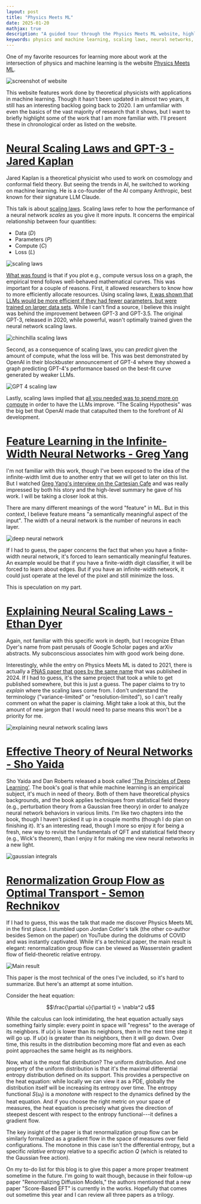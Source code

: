 ```yaml
---
layout: post
title: "Physics Meets ML"
date: 2025-01-20
mathjax: true
description: "A guided tour through the Physics Meets ML website, highlighting key research at the intersection of physics and machine learning from scaling laws to renormalization theory."
keywords: physics and machine learning, scaling laws, neural networks, renormalization group, optimal transport, effective theory, Jared Kaplan, Greg Yang, Ethan Dyer, statistical physics, theoretical AI
---
```


One of my favorite resources for learning more about work at the intersection of physics and machine learning 
is the website [Physics Meets ML](http://physicsmeetsml.org/).

![screenshot of website](/assets/physics-meets-ml/website-screenshot.png)

This website features work done by theoretical physicists with applications in machine learning. Though it hasn't been updated in almost two years, it still has an interesting backlog going back to 2020. I am unfamiliar with even the basics of the vast majority of research that it shows, but I want to briefly highlight some of the work that I am more familiar with. I'll present these in chronological order as listed on the website.

# [Neural Scaling Laws and GPT-3 - Jared Kaplan](http://physicsmeetsml.org/posts/sem_2020_10_21/)

Jared Kaplan is a theoretical physicist who used to work on cosmology and conformal field theory. But seeing the trends in AI, he switched to working on machine learning. He is a co-founder of the AI company Anthropic, best known for their signature LLM Claude.

This talk is about [scaling laws](https://en.wikipedia.org/wiki/Neural_scaling_law). Scaling laws refer to how the performance of a neural network *scales* as you give it more inputs. It concerns the empirical relationship between four quantities:
* Data ($D$)
* Parameters ($P$)
* Compute ($C$)
* Loss ($L$)

![scaling laws](/assets/physics-meets-ml/scaling-laws.png)

[What was found](https://arxiv.org/abs/2001.08361) is that if you plot e.g., compute versus loss on a graph, the empirical trend follows well-behaved mathematical curves. This was important for a couple of reasons. First, it allowed researchers to know how to more efficiently allocate resources. Using scaling laws, [it was shown that LLMs would be more efficient if they had fewer parameters, but
were trained on larger data sets](https://www.lesswrong.com/posts/6Fpvch8RR29qLEWNH/chinchilla-s-wild-implications). While I can't find a source, I believe this insight was behind the improvement between GPT-3 and GPT-3.5. The original GPT-3, released in 2020, while powerful, wasn't optimally trained given the neural network scaling laws.

![chinchilla scaling laws](/assets/physics-meets-ml/chinchilla-scaling-laws.png)

Second, as a consequence of scaling laws, you can *predict* given the amount of compute, what the loss will be. This was best demonstrated by OpenAI in their blockbuster announcement of GPT-4 where they showed a graph predicting GPT-4's performance based on the best-fit curve generated by weaker LLMs.

![GPT 4 scaling law](/assets/physics-meets-ml/GPT-4-scaling-law.png)

Lastly, scaling laws implied that [all you needed was to spend more on compute](https://gwern.net/scaling-hypothesis) in order to have the LLMs improve. "The Scaling Hypothesis" was the big bet that OpenAI made that catapulted them to the forefront of AI development.

# [Feature Learning in the Infinite-Width Neural Networks - Greg Yang](http://physicsmeetsml.org/posts/sem_2020_12_09/)

I'm not familiar with this work, though I've been exposed to the idea of the infinite-width limit due to another entry that we will get to later on this list. But I watched [Greg Yang's interview on the Cartesian Cafe](https://www.youtube.com/watch?v=1aXOXHA7Jcw) and was really impressed by both his story and the high-level summary he gave of his work. I will be taking a closer look at this.

There are many different meanings of the word "feature" in ML. But in this context, I believe feature means "a semantically meaningful aspect of the input". The width of a neural network is the number of neurons in each layer.

![deep neural network](/assets/physics-meets-ml/deep-neural-network.jpg)

If I had to guess, the paper concerns the fact that when you have a finite-width neural network, it's forced to learn semantically meaningful features. An example would be that if you have a finite-width digit classifier, it will be forced to learn about edges. But if you have an infinite-width network, it could just operate at the level of the pixel and still minimize the loss.

This is speculation on my part.

# [Explaining Neural Scaling Laws - Ethan Dyer](http://physicsmeetsml.org/posts/sem_2021_06_16/)

Again, not familiar with this specific work in depth, but I recognize Ethan Dyer's name from past perusals of Google Scholar pages and arXiv abstracts. My subconscious associates him with good work being done.

Interestingly, while the entry on Physics Meets ML is dated to 2021, there is actually a [PNAS paper that goes by the same name](https://www.pnas.org/doi/abs/10.1073/pnas.2311878121) that was published in 2024. If I had to guess, it's the same project that took a while to get published somewhere, but this is just a guess. The paper claims to try to *explain* where the scaling laws come from. I don't understand the terminology ("variance-limited" or "resolution-limited"), so I can't really comment on what the paper is claiming. Might take a look at this, but the amount of new jargon that I would need to parse means this won't be a priority for me.

![explaining neural network scaling laws](/assets/physics-meets-ml/explaining-neural-network-scaling-laws.png)

# [Effective Theory of Neural Networks - Sho Yaida](http://physicsmeetsml.org/posts/sem_2022_04_20/)

Sho Yaida and Dan Roberts released a book called ['The Principles of Deep Learning'](https://arxiv.org/abs/2106.10165). The book's goal is that while machine learning is an empirical subject, it's much in need of theory. Both of them have theoretical physics backgrounds, and the book applies techniques from statistical field theory (e.g., perturbation theory from a Gaussian free theory) in order to analyze neural network behaviors in various limits. I'm like two chapters into the book, though I haven't picked it up in a couple months (though I do plan on finishing it). It's an interesting read, though I more so enjoy it for being a fresh, new way to revisit the fundamentals of QFT and statistical field theory (e.g., Wick's theorem), than I enjoy it for making me view neural networks in a new light.

![gaussian integrals](/assets/physics-meets-ml/gaussian%20integrals.png)

# [Renormalization Group Flow as Optimal Transport - Semon Rechnikov](http://physicsmeetsml.org/posts/sem_2022_05_04/)

If I had to guess, this was the talk that made me discover Physics Meets ML in the first place. I stumbled upon Jordan Cotler's talk (the other co-author besides Semon on the paper) on YouTube during the doldrums of COVID and was instantly captivated. While it's a technical paper, the main result is elegant: renormalization group flow can be viewed as Wasserstein gradient flow of field-theoretic relative entropy.

![Main result](/assets/physics-meets-ml/main-result-renorm-ot.png)

This paper is the most technical of the ones I've included, so it's hard to summarize. But here's an attempt at some intuition.

Consider the heat equation:

$$\frac{\partial u}{\partial t} = \nabla^2 u$$

While the calculus can look intimidating, the heat equation actually says something fairly simple: every point in space will "regress" to the average of its neighbors. If $u(x)$ is lower than its neighbors, then in the next time step it will go up. If $u(x)$ is greater than its neighbors, then it will go down. Over time, this results in the distribution becoming more flat and even as each point approaches the same height as its neighbors.

Now, what is the most flat distribution? The uniform distribution. And one property of the uniform distribution is that it's the maximal differential entropy distribution defined on its support. This provides a perspective on the heat equation: while locally we can view it as a PDE, globally the distribution itself will be increasing its entropy over time. The entropy functional $S(u_t)$ is a *monotone* with respect to the dynamics defined by the heat equation. And if you choose the right metric on your space of measures, the heat equation is precisely what gives the direction of steepest descent with respect to the entropy functional---it defines a gradient flow.

The key insight of the paper is that renormalization group flow can be similarly formalized as a gradient flow in the space of measures over field configurations. The monotone in this case isn't the differential entropy, but a specific *relative* entropy relative to a specific action $Q$ (which is related to the Gaussian free action).

On my to-do list for this blog is to give this paper a more proper treatment sometime in the future. I'm going to wait though, because in their follow-up paper "Renormalizing Diffusion Models," the authors mentioned that a new paper "Score-Based EFT" is currently in the works. Hopefully that comes out sometime this year and I can review all three papers as a trilogy.





